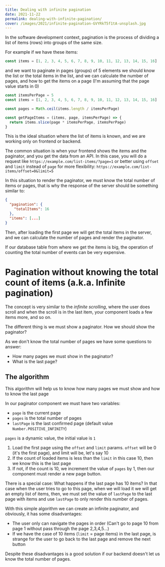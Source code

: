 ```yaml
---
title: Dealing with infinite pagination
date: 2021-11-22
permalink: dealing-with-infinite-pagination/
cover: /images/2021/infinite-pagination-GVYRkT5f1tA-unsplash.jpg
---
```


In the software development context, pagination is the process of dividing a list of items (rows) into groups of the same size.

For example if we have these items:
```js
const items = [1, 2, 3, 4, 5, 6, 7, 8, 9, 10, 11, 12, 13, 14, 15, 16]
```
and we want to paginate in pages (groups) of 5 elements we should know the list or the total items in the list, and we can calculate the number of pages, and how to get the items on a page (I'm assuming that the page value starts in 0)

```js
const itemsPerPage = 5
const items = [1, 2, 3, 4, 5, 6, 7, 8, 9, 10, 11, 12, 13, 14, 15, 16]

const pages = Math.ceil(items.length / itemsPerPage)

const getPageItems = (items, page, itemsPerPage) => {
  return items.slice(page * itemsPerPage, itemsPerPage)
}
```
 This is the ideal situation where the list of items is known, and we are working only on frontend or backend.

The common situation is when your frontend shows the items and the paginator, and you get the data from an API. In this case, you will do a request like `https://example.com/list-items/?page=1` or better using `offset` and `limit` instead of `page` for more flexibility: `https://example.com/list-items/offset=0&limit=5`

In this situation to render the paginator, we must know the total number of items or pages, that is why the response of the server should be something similar to:

```json
{
  "pagination": {
    "totalItems": 16
  },
  "items": [...]
}
```
Then, after loading the first page we will get the total items in the server, and we can calculate the number of pages and render the paginator.

If our database table from where we get the items is big, the operation of counting the total number of events can be very expensive.

# Pagination without knowing the total count of items (a.k.a. Infinite pagination)

The concept is very similar to the _infinite scrolling_, where the user does scroll and when the scroll is in the last item, your component loads a few items more, and so on.

The different thing is we must show a paginator. How we should show the paginator?

As we don't know the total number of pages we have some questions to answer: 

* How many pages we must show in the paginator?
* What is the last page?

## The algorithm
This algorithm will help us to know how many pages we must show and how to know the last page

In our paginator component we must have two variables: 
* `page` is the current page
* `pages` is the total number of pages
* `lastPage` is the last confirmed page (default value `Number.POSITIVE_INFINITY`)

`pages` is a dynamic value, the initial value is `1`

1. Load the first page using the `offset` and `limit` params. `offset` will be 0 (it's the first page), and limit will be, let's say 10
2. If the count of loaded items is less than the `limit` in this case 10, then we know this is the last page
3. If not, if the count is 10, we increment the value of `pages` by 1, then our component must render a new page button.

There is a special case: What happens if the last page has 10 items?
In that case when the user tries to go to this page, when we will load it we will get an empty list of items, then, we must set the value of `lastPage` to the last page with items and use `lastPage` to only render this number of pages.

With this simple algorithm we can create an infinite paginator, and obviously, it has some disadvantages:

* The user only can navigate the pages in order (Can't go to page 10 from page 1 without pass through the page 2,3,4,5...)
* If we have the case of 10 items (`limit` = page items) in the last page, is strange for the user to go back to the last page and remove the next button

Despite these disadvantages is a good solution if our backend doesn't let us know the total number of pages.



